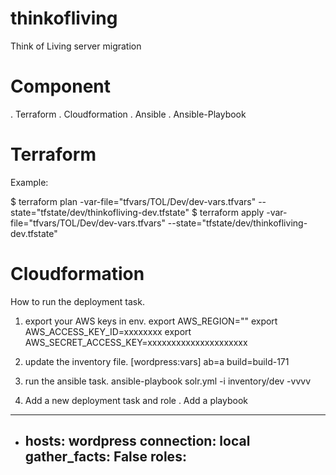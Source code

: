 # thinkofliving
Think of Living server migration


# Component 
  . Terraform
  . Cloudformation
  . Ansible
  . Ansible-Playbook


# Terraform
Example:

$ terraform plan -var-file="tfvars/TOL/Dev/dev-vars.tfvars" --state="tfstate/dev/thinkofliving-dev.tfstate"
$ terraform apply -var-file="tfvars/TOL/Dev/dev-vars.tfvars" --state="tfstate/dev/thinkofliving-dev.tfstate" 

# Cloudformation

  How to run the deployment task.
  
  1. export your AWS keys in env.
  export AWS_REGION="<ap-southeast-1 or ap-southeast-1>"
  export AWS_ACCESS_KEY_ID=xxxxxxxx
  export AWS_SECRET_ACCESS_KEY=xxxxxxxxxxxxxxxxxxxxx
  
  2. update the inventory file.
  [wordpress:vars]
  ab=a
  build=build-171
  
  3. run the ansible task.
  ansible-playbook solr.yml -i inventory/dev -vvvv 
   
  4. Add a new deployment task and role
     . Add a playbook
 
  ---
  - hosts: wordpress
    connection: local
    gather_facts: False
    roles:
      - 
